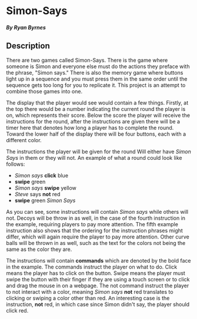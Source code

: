 # Simon-Says
##### By Ryan Byrnes

## Description
There are two games called Simon-Says. There is the game where someone is Simon and everyone else must do the actions they preface with the phrase, "Simon says." There is also the memory game where buttons light up in a sequence and you must press them in the same order until the sequence gets too long for you to replicate it. This project is an attempt to combine those games into one. 

The display that the player would see would contain a few things. Firstly, at the top there would be a number indicating the current round the player is on, which represents their score. Below the score the player will receive the instructions for the round, after the instructions are given there will be a timer here that denotes how long a player has to complete the round. Toward the lower half of the display there will be four buttons, each with a different color. 

The instructions the player will be given for the round Will either have *Simon Says* in them or they will not. An example of what a round could look like follows: 
- *Simon says* **click** blue
- **swipe** green
- *Simon says* **swipe** yellow
- *Steve* says **not** red
- **swipe** green *Simon Says*

As you can see, some instructions will contain *Simon says* while others will not. Decoys will be throw in as well, in the case of the fourth instruction in the example, requiring players to pay more attention. The fifth example instruction also shows that the ordering for the instruction phrases might differ, which will again require the player to pay more attention. Other curve balls will be thrown in as well, such as the text for the colors not being the same as the color they are.

The instructions will contain **commands** which are denoted by the bold face in the example. The commands instruct the player on what to do. Click means the player has to click on the button. Swipe means the player must swipe the button with their finger if they are using a touch screen or to click and drag the mouse in on a webpage. The not command instruct the player to not interact with a color, meaning *Simon says* **not** red translates to clicking or swiping a color other than red. An interesting case is the instruction, **not** red, in which case since Simon didn't say, the player should click red.
